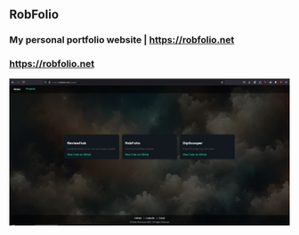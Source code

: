## RobFolio

### My personal portfolio website | https://robfolio.net
### https://robfolio.net

![Skjermbilde av prosjektene](https://github.com/Robbelure/rob-folio/blob/main/robfolio.PNG)


